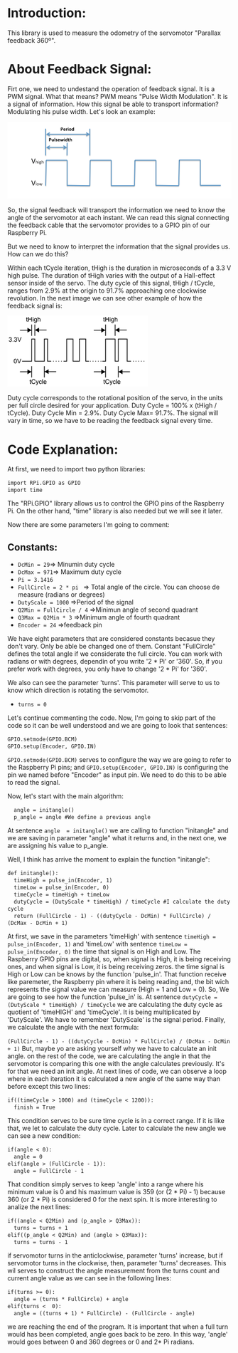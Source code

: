 # Introduction:
  This library is used to measure the odometry of the servomotor "Parallax feedback 360º".
  
# About Feedback Signal:
   Firt one, we need to undestand the operation of feedback signal.
  It is a PWM signal. What that means? PWM means "Pulse Width Modulation". It is a signal of information. 
  How this signal be able to transport information? Modulating his pulse width. Let's look an example:
  
  ![can not load the image](https://github.com/TheRoboticsClub/2018-colab-FernandoGonzalez/blob/master/docs/pwm_signal.png)
  
   So, the signal feedback will transport the information we need to know the angle of the servomotor at each instant.
   We can read this signal connecting the feedback cable that the servomotor provides to a GPIO pin of our Raspberry Pi.
   
   But we need to know to interpret the information that the signal provides us. How can we do this?
   
   Within each tCycle iteration, tHigh is the duration in microseconds of a 3.3 V high pulse. The duration of tHigh varies with  the  output  of  a  Hall-effect  sensor  inside  of  the  servo. The  duty  cycle  of  this  signal, tHigh / tCycle, ranges from 2.9% at the origin to 91.7% approaching one clockwise revolution.
   In the next image we can see other example of how the feedback signal is:
   
   ![can not load the image](https://github.com/TheRoboticsClub/2018-colab-FernandoGonzalez/blob/master/docs/feedback_signal.png)
   
   Duty cycle corresponds to the rotational position of the servo, in the units per full circle desired for your application.
   Duty Cycle = 100% x (tHigh / tCycle). Duty Cycle Min = 2.9%. Duty Cycle Max= 91.7%.
   The signal will vary in time, so we have to be reading the feedback signal every time.
  
# Code Explanation:

   At first, we need to import two python libraries:
    
    import RPi.GPIO as GPIO
    import time
   The "RPi.GPIO" library allows us to control the GPIO pins of the Raspberry Pi. On the other hand, "time" library is also needed but we will see it later.
   
   Now there are some parameters I'm going to comment:
   
## Constants:
   * ``DcMin = 29``=> Minumin duty cycle
   * ``DcMax = 971``=> Maximum duty cycle
   * ``Pi = 3.1416``
   * ``FullCircle = 2 * pi `` => Total angle of the circle. You can choose de measure (radians or degrees)
   * ``DutyScale = 1000`` =>Period of the signal
   * ``Q2Min = FullCircle / 4`` =>Minimun angle of second quadrant
   * ``Q3Max = Q2Min * 3`` =>Minimum angle of fourth quadrant
   * ``Encoder = 24`` =>feedback pin

  We have eight parameters that are considered constants becasue they don't vary. Only be able be changed one of them. Constant "FullCircle" defines the total angle if we considerate the full circle. You can work with radians or with degrees, dependin of you write '2 * Pi' or '360'. So, if you prefer work with degrees, you only have to change '2 * Pi' for '360'.
  
  We also can see the parameter 'turns'. This parameter will serve to us to know which direction is rotating the servomotor.
  * ``turns = 0``
      
  Let's continue commenting the code. Now, I'm going to skip part of the code so it can be well understood and we are going to look that sentences:
  ```
  GPIO.setmode(GPIO.BCM)
  GPIO.setup(Encoder, GPIO.IN)
  ```
  ``GPIO.setmode(GPIO.BCM)`` serves to configure the way we are going to refer to the Raspberry Pi pins; and ``GPIO.setup(Encoder, GPIO.IN)`` is configuring the pin we named before "Encoder" as input pin. We need to do this to be able to read the signal.
  
  Now, let's start with the main algorithm:
  
  ```
    angle = initangle()
    p_angle = angle #We define a previous angle 
  ```
  At sentence ``angle  = initangle()`` we are calling to function "initangle" and we are saving in parameter "angle" what it returns and, in the next one, we are assigning his value to p_angle.
  
  Well, I think has arrive the moment to explain the function "initangle":
  ```
  def initangle():
    timeHigh = pulse_in(Encoder, 1)
    timeLow = pulse_in(Encoder, 0)
    timeCycle = timeHigh + timeLow
    dutyCycle = (DutyScale * timeHigh) / timeCycle #I calculate the duty cycle
    return (FullCircle - 1) - ((dutyCycle - DcMin) * FullCircle) / (DcMax - DcMin + 1)
  
  ```
  At first, we save  in the parameters 'timeHigh' with sentence ``timeHigh = pulse_in(Encoder, 1)`` and 'timeLow' with sentence ``timeLow = pulse_in(Encoder, 0)`` the time that signal is on High and Low. The Raspberry GPIO pins are digital, so, when signal is High, it is being receiving ones, and when signal is Low, it is being receiving zeros. the time signal is High or Low can be knows by the function 'pulse_in'. That function receive like paremeter, the Raspberry pin where it is being reading and, the bit wich represents the signal value we can measure (High = 1 and Low = 0). So, We are going to see how the function 'pulse_in' is.
At sentence ``dutyCycle = (DutyScale * timeHigh) / timeCycle`` we are calculating the duty cycle as quotient of 'timeHIGH' and 'timeCycle'. It is being multiplicated by 'DutyScale'. We have to remember 'DutyScale' is the signal period. 
Finally, we calculate the angle with the next formula: 

```(FullCircle - 1) - ((dutyCycle - DcMin) * FullCircle) / (DcMax - DcMin + 1)```
But, maybe yo are asking yourself why we have to calculate an init angle. on the rest of the code, we are calculating the angle in that the servomotor is comparing this one with the angle calculates previously. It's for that we need an init angle.
At next lines of code, we can observe a loop where in each iteration it is calculated a new angle of the same way than before except this two lines:
```
if((timeCycle > 1000) and (timeCycle < 1200)):
  finish = True
```
This condition serves to be sure time cycle is in a correct range. If it is like that, we let to calculate the duty cycle.
Later to calculate the new angle we can see a new condition:
```
if(angle < 0):
  angle = 0
elif(angle > (FullCircle - 1)):
  angle = FullCircle - 1

```
That condition simply serves to keep 'angle' into a range where his minimum value is 0 and his maximum value is 359 (or (2 * Pi) - 1) because 360 (or 2 * Pi) is considered 0 for the next spin.
It is more interesting to analize the next lines:
```
if((angle < Q2Min) and (p_angle > Q3Max)):
  turns = turns + 1
elif((p_angle < Q2Min) and (angle > Q3Max)):
  turns = turns - 1
```
if servomotor turns in the anticlockwise, parameter 'turns' increase, but if servomotor turns in the clockwise, then, parameter 'turns' decreases. This wil serves to construct the angle measurement from the turns count and current angle value as we can see in the following lines:
```
if(turns >= 0):
  angle = (turns * FullCircle) + angle
elif(turns <  0):
  angle = ((turns + 1) * FullCircle) - (FullCircle - angle)

```
we are reaching the end of the program. It is important that when a full turn would has been completed, angle goes back to be zero. In this way, 'angle' would goes between 0 and 360 degrees or 0 and 2* Pi radians. 
